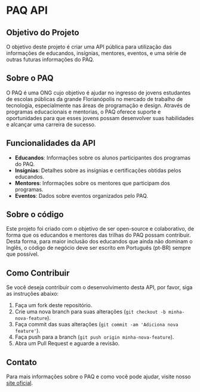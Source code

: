 # PAQ API

## Objetivo do Projeto

O objetivo deste projeto é criar uma API pública para utilização das informações de educandos, insígnias, mentores, eventos, e uma série de outras futuras informações do PAQ.

## Sobre o PAQ

O PAQ é uma ONG cujo objetivo é ajudar no ingresso de jovens estudantes de escolas públicas da grande Florianópolis no mercado de trabalho de tecnologia, especialmente nas áreas de programação e design. Através de programas educacionais e mentorias, o PAQ oferece suporte e oportunidades para que esses jovens possam desenvolver suas habilidades e alcançar uma carreira de sucesso.

## Funcionalidades da API

- **Educandos**: Informações sobre os alunos participantes dos programas do PAQ.
- **Insígnias**: Detalhes sobre as insígnias e certificações obtidas pelos educandos.
- **Mentores**: Informações sobre os mentores que participam dos programas.
- **Eventos**: Dados sobre eventos organizados pelo PAQ.


## Sobre o código

Este projeto foi criado com o objetivo de ser open-source e colaborativo, de forma que os educandos e mentores das trilhas do PAQ possam contribuir. Desta forma, para maior inclusão dos educandos que ainda não dominam o Inglês, o código de negócio deve ser escrito em Português (pt-BR) sempre que possível.

## Como Contribuir

Se você deseja contribuir com o desenvolvimento desta API, por favor, siga as instruções abaixo:

1. Faça um fork deste repositório.
2. Crie uma nova branch para suas alterações (`git checkout -b minha-nova-feature`).
3. Faça commit das suas alterações (`git commit -am 'Adiciona nova feature'`).
4. Faça push para a branch (`git push origin minha-nova-feature`).
5. Abra um Pull Request e aguarde a revisão.

## Contato

Para mais informações sobre o PAQ e como você pode ajudar, visite nosso [site oficial](https://prototipandoaquebrada.org/).
